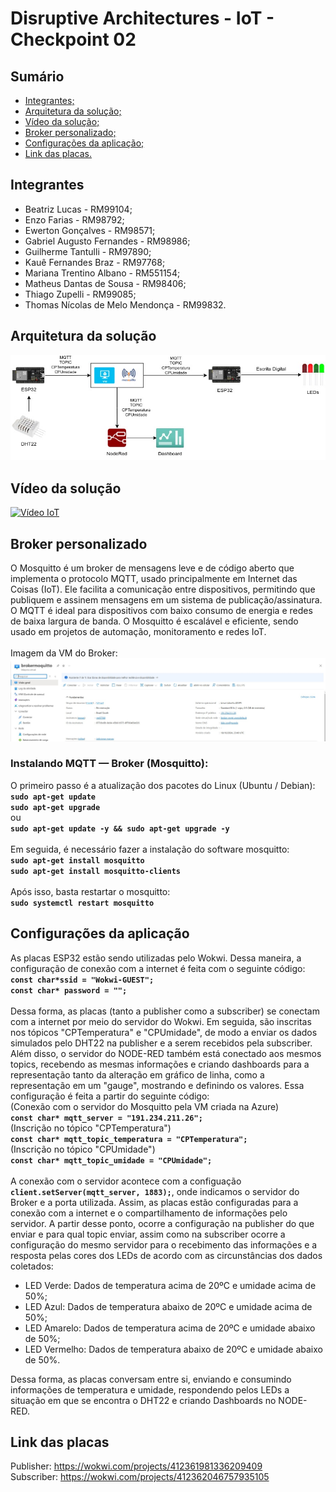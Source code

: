 # Disruptive Architectures - IoT - Checkpoint 02

## Sumário
- [Integrantes;](#integrantes)
- [Arquitetura da solução;](#arquitetura-da-solução)
- [Vídeo da solução;](#vídeo-da-solução)
- [Broker personalizado;](#broker-personalizado)
- [Configurações da aplicação;](#configurações-da-aplicação)
- [Link das placas.](#link-das-placas)

## Integrantes
- Beatriz Lucas - RM99104;
- Enzo Farias - RM98792;
- Ewerton Gonçalves - RM98571;
- Gabriel Augusto Fernandes - RM98986;
- Guilherme Tantulli - RM97890;
- Kauê Fernandes Braz - RM97768;
- Mariana Trentino Albano - RM551154;
- Matheus Dantas de Sousa - RM98406;
- Thiago Zupelli - RM99085;
- Thomas Nícolas de Melo Mendonça - RM99832.

## Arquitetura da solução
![Imagem da arquitetura da solução.](images/arquitetura.jpg)

## Vídeo da solução
[![Vídeo IoT](http://img.youtube.com/vi/Af6-43aSI-8/0.jpg)](http://www.youtube.com/watch?v=Af6-43aSI-8)

## Broker personalizado
O Mosquitto é um broker de mensagens leve e de código aberto que implementa o protocolo MQTT, usado principalmente em Internet das Coisas (IoT). Ele facilita a comunicação entre dispositivos, permitindo que publiquem e assinem mensagens em um sistema de publicação/assinatura. O MQTT é ideal para dispositivos com baixo consumo de energia e redes de baixa largura de banda. O Mosquitto é escalável e eficiente, sendo usado em projetos de automação, monitoramento e redes IoT.\
\
Imagem da VM do Broker:
![Broker](images/broker.jpg)

### Instalando MQTT — Broker (Mosquitto):
O primeiro passo é a atualização dos pacotes do Linux (Ubuntu / Debian):\
**`sudo apt-get update`**\
**`sudo apt-get upgrade`**\
ou \
**`sudo apt-get update -y && sudo apt-get upgrade -y`**\
\
Em seguida, é necessário fazer a instalação do software mosquitto:\
**`sudo apt-get install mosquitto`**\
**`sudo apt-get install mosquitto-clients`**\
\
Após isso, basta restartar o mosquitto:\
**`sudo systemctl restart mosquitto`**

## Configurações da aplicação
As placas ESP32 estão sendo utilizadas pelo Wokwi. Dessa maneira, a configuração de conexão com a internet é feita com o seguinte código:\
**`const char*ssid = "Wokwi-GUEST";`**\
**`const char* password = "";`**\
\
Dessa forma, as placas (tanto a publisher como a subscriber) se conectam com a internet por meio do servidor do Wokwi. Em seguida, são inscritas
nos tópicos "CPTemperatura" e "CPUmidade", de modo a enviar os dados simulados pelo DHT22 na publisher e a serem recebidos pela subscriber. Além disso, 
o servidor do NODE-RED também está conectado aos mesmos topics, recebendo as mesmas informações e criando dashboards para a representação tanto da
alteração em gráfico de linha, como a representação em um "gauge", mostrando e definindo os valores. Essa configuração é feita a partir do seguinte código:\
(Conexão com o servidor do Mosquitto pela VM criada na Azure)\
**`const char* mqtt_server = "191.234.211.26";`**\
(Inscrição no tópico "CPTemperatura")\
**`const char* mqtt_topic_temperatura = "CPTemperatura";`**\
(Inscrição no tópico "CPUmidade")\
**`const char* mqtt_topic_umidade = "CPUmidade";`**\
\
A conexão com o servidor acontece com a configuação **`client.setServer(mqtt_server, 1883);`**, onde indicamos o servidor do Broker e a porta utilizada. Assim, as placas estão configuradas para a conexão com a internet e o compartilhamento de informações pelo servidor. A partir desse ponto, ocorre a configuração na publisher do que enviar e para qual topic enviar, assim como na subscriber ocorre a configuração do mesmo servidor para o recebimento das informações e a resposta pelas cores dos LEDs de acordo com as circunstâncias dos dados coletados:
- LED Verde: Dados de temperatura acima de 20ºC e umidade acima de 50%;
- LED Azul: Dados de temperatura abaixo de 20ºC e umidade acima de 50%;
- LED Amarelo: Dados de temperatura acima de 20ºC e umidade abaixo de 50%;
- LED Vermelho: Dados de temperatura abaixo de 20ºC e umidade abaixo de 50%.

Dessa forma, as placas conversam entre si, enviando e consumindo informações de temperatura e umidade, respondendo pelos LEDs a situação em que se encontra o DHT22 e criando Dashboards no NODE-RED.

## Link das placas
Publisher: https://wokwi.com/projects/412361981336209409 \
Subscriber: https://wokwi.com/projects/412362046757935105